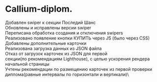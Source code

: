 # Callium-diplom.
Добавлен swiper к секции Последий Шанс\
Обновлены и исправлены версии swiper\
Переписана обработка создания и отключения swipers\
Реализовано появление кнопки КУПИТЬ через JS (было через CSS)\
Добавлены дополнительные карточки\
Реализована загрузка данных из JSON файла\
Отказ от загрузок карточек из JSON для первой\
секции(по рекомендациям Lighthouse), с целью ускорения рендера начальной страницы\
Учтены рекомендации по размещению карточек из первой проверки диплома(равные 
интервалы по горизонтали и вертикали)\
